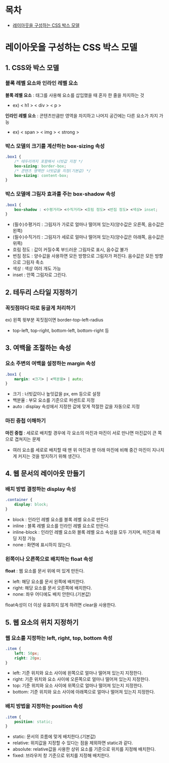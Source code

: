 # 목차
- [레이아웃을 구성하는 CSS 박스 모델](#cssbox)

# 레이아웃을 구성하는 CSS 박스 모델 <a id="cssbox"></a>
## 1. CSS와 박스 모델
### 블록 레벨 요소와 인라인 레벨 요소
**블록 레벨 요소** : 태그를 사용해 요소를 삽입했을 때 혼자 한 줄을 차지하는 것
- ex) < h1 > < div > < p > 

**인라인 레벨 요소** : 콘텐츠만큼만 영역을 차지하고 나머지 공간에는 다른 요소가 차지 가능
- ex) < span > < img > < strong >

### 박스 모델의 크기를 계산하는 box-sizing 속성
````css
.box1 {
    /* 테두리까지 포함해서 너빗값 지정 */
    box-sizing: border-box; 
    /* 콘텐츠 영역만 너빗값을 지정(기본값) */
    box-sizing: content-box;
}
````

### 박스 모델에 그림자 효과를 주는 box-shadow 속성
````css
.box1 {
    box-shadow : <수평거리> <수직거리> <흐림 정도> <번짐 정도> <색상> inset;
}
````
- (필수)수평거리 : 그림자가 가로로 얼마나 떨어져 있는지(양수값은 오른쪽, 음수값은 왼쪽)
- (필수)수직거리 : 그림자가 세로로 얼마나 떨어져 있는지(양수값은 아래쪽, 음수값은 위쪽)
- 흐림 정도 : 값이 커질수록 부드러운 그림자로 표시, 음수값 불가
- 번짐 정도 : 양수값을 사용하면 모든 방향으로 그림자가 퍼진다. 음수값은 모든 방향으로 그림자 축소
- 색상 : 색상 여러 개도 가능
- inset : 안쪽 그림자로 그린다.

## 2. 테두리 스타일 지정하기
### 꼭짓점마다 따로 둥글게 처리하기
ex) 왼쪽 윗부분 꼭짓점이면 border-top-left-radius
- top-left, top-right, bottom-left, bottom-right 등

## 3. 여백을 조절하는 속성
### 요소 주변의 여백을 설정하는 margin 속성
````css
.box1 {
    margin: <크기> | <백분율> | auto;
}
````
- 크기 : 너빗값이나 높잇값을 px, em 등으로 설정
- 백분율 : 부모 요소를 기준으로 퍼센트로 지정
- auto : display 속성에서 지정한 값에 맞게 적절한 값을 자동으로 지정

### 마진 중첩 이해하기
**마진 중첩** : 세로로 배치할 경우에 각 요소의 마진과 마진이 서로 만나면 마진값이 큰 쪽으로 겹쳐지는 문제
- 여러 요소를 세로로 배치할 때 맨 위 마진과 맨 아래 마진에 비해 중간 마진이 지나치게 커지는 것을 방지하기 위해 생긴다. 

## 4. 웹 문서의 레이아웃 만들기
### 배치 방법 결정하는 display 속성
````css
.container {
    display: block;
}
````
- block : 인라인 레벨 요소를 블록 레벨 요소로 만든다
- inline : 블록 레벨 요소를 인라인 레벨 요소로 만든다.
- inline-block : 인라인 레벨 요소와 블록 레벨 요소 속성을 모두 가지며, 마진과 패딩 지정 가능
- none : 화면에 표시하지 않는다.

### 왼쪽이나 오른쪽으로 배치하는 float 속성
**float** : 웹 요소를 문서 위에 떠 있게 만든다. 
- left: 해당 요소를 문서 왼쪽에 배치한다.
- right: 해당 요소를 문서 오른쪽에 배치한다.
- none: 좌우 어디에도 배치 안한다.(기본값)

float속성이 더 이상 유효하지 않게 하려면 clear을 사용한다.

## 5. 웹 요소의 위치 지정하기
### 웹 요소를 지정하는 left, right, top, bottom 속성
````css
.item {
    left: 50px;
    right: 20px; 
}
````
- left: 기준 위치와 요소 사이에 왼쪽으로 얼마나 떨어져 있는지 지정한다. 
- right: 기준 위치와 요소 사이에 오른쪽으로 얼마나 떨어져 있는지 지정한다. 
- top: 기준 위치와 요소 사이에 위쪽으로 얼마나 떨어져 있는지 지정한다. 
- bottom: 기준 위치와 요소 사이에 아래쪽으로 얼마나 떨어져 있는지 지정한다. 

### 배치 방법을 지정하는 position 속성
````css
.item {
    position: static;
}
````
- static: 문서의 흐름에 맞게 배치한다.(기본값)
- relative: 위치값을 지정할 수 있다는 점을 제외하면 static과 같다.
- absolute: relative값을 사용한 상위 요소를 기준으로 위치를 지정해 배치한다.
- fixed: 브라우저 창 기준으로 위치를 지정해 배치한다.
